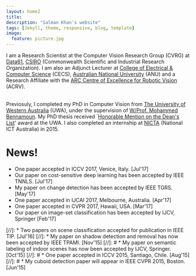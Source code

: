 ```yaml
---
layout: home2
title: 
description: "Salman Khan's website"
tags: [Jekyll, theme, responsive, blog, template]
image:
  feature: picture.jpg
---
```

I am a Research Scientist at the Computer Vision Research Group (CVRG) at [Data61](http://www.data61.csiro.au/), [CSIRO](http://www.csiro.au/) (Commonwealth Scientific and Industrial Research Organization). I am also an Adjunct Lecturer at [College of Electrical & Computer Science](https://cecs.anu.edu.au/) (CECS), [Australian National University](http://www.anu.edu.au/) (ANU) and a Research Affiliate with the [ARC Centre of Excellence for Robotic Vision](http://roboticvision.org/) (ACRV).<br><br>

Previosuly, I completed my PhD in Computer Vision from [The University of Western Australia](http://www.uwa.edu.au/) (UWA), under the supervision of [W/Prof. Mohammed Bennamoun](http://staffhome.ecm.uwa.edu.au/~00051632/). My PhD thesis received `[Honorable Mention on the Dean's List](http://www.postgraduate.uwa.edu.au/students/funding/prizes/board-of-the-graduate-research-school-deans-list)' award at the UWA. I also completed an internship at [NICTA](https://en.wikipedia.org/wiki/NICTA) (National ICT Australia) in 2015. 

# News!

* One paper accepted in ICCV 2017, Venice, Italy. [Jul'17]
* Our paper on cost-sensitive deep learning has been accepted by IEEE TNNLS. [Jul'17]
* My paper on change detection has been accepted by IEEE TGRS. [May'17]
* One paper accepted in IJCAI 2017, Melbourne, Australia. [Apr'17]
* One paper accepted in CVPR 2017, Hawaii, USA. [Mar'17]
* Our paper on image-set classification has been accepted by IJCV, Springer [Feb'17]

[//]: * Two papers on scene classification accepted for publication in IEEE TIP. [Jul'16]
[//]: * My paper on shadow detection and removal has now been accepted by IEEE TPAMI. [Nov'15]
[//]: # * My paper on semantic labeling of indoor scenes has now been accepted by IJCV, Springer. [Oct'15]
[//]: # * One paper accepted in ICCV 2015, Santiago, Chile. [Aug'15]
[//]: # * My cuboid detection paper will appear in IEEE CVPR 2015, Boston. [Jun'15]

